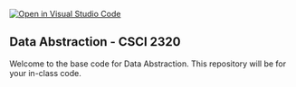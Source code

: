 [![Open in Visual Studio Code](https://classroom.github.com/assets/open-in-vscode-718a45dd9cf7e7f842a935f5ebbe5719a5e09af4491e668f4dbf3b35d5cca122.svg)](https://classroom.github.com/online_ide?assignment_repo_id=11615653&assignment_repo_type=AssignmentRepo)
## Data Abstraction - CSCI 2320

Welcome to the base code for Data Abstraction. This repository will be for your in-class code.